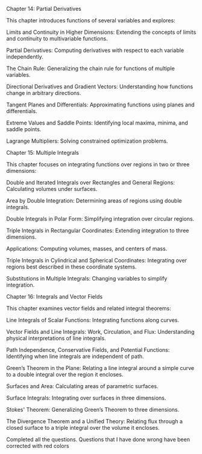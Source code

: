 Chapter 14: Partial Derivatives

This chapter introduces functions of several variables and explores:

Limits and Continuity in Higher Dimensions: Extending the concepts of limits and continuity to multivariable functions.

Partial Derivatives: Computing derivatives with respect to each variable independently.

The Chain Rule: Generalizing the chain rule for functions of multiple variables.

Directional Derivatives and Gradient Vectors: Understanding how functions change in arbitrary directions.

Tangent Planes and Differentials: Approximating functions using planes and differentials.

Extreme Values and Saddle Points: Identifying local maxima, minima, and saddle points.

Lagrange Multipliers: Solving constrained optimization problems.

Chapter 15: Multiple Integrals

This chapter focuses on integrating functions over regions in two or three dimensions:

Double and Iterated Integrals over Rectangles and General Regions: Calculating volumes under surfaces.

Area by Double Integration: Determining areas of regions using double integrals.

Double Integrals in Polar Form: Simplifying integration over circular regions.

Triple Integrals in Rectangular Coordinates: Extending integration to three dimensions.

Applications: Computing volumes, masses, and centers of mass.

Triple Integrals in Cylindrical and Spherical Coordinates: Integrating over regions best described in these coordinate systems.

Substitutions in Multiple Integrals: Changing variables to simplify integration.

Chapter 16: Integrals and Vector Fields

This chapter examines vector fields and related integral theorems:

Line Integrals of Scalar Functions: Integrating functions along curves.

Vector Fields and Line Integrals: Work, Circulation, and Flux: Understanding physical interpretations of line integrals.

Path Independence, Conservative Fields, and Potential Functions: Identifying when line integrals are independent of path.

Green’s Theorem in the Plane: Relating a line integral around a simple curve to a double integral over the region it encloses.

Surfaces and Area: Calculating areas of parametric surfaces.

Surface Integrals: Integrating over surfaces in three dimensions.

Stokes' Theorem: Generalizing Green’s Theorem to three dimensions.

The Divergence Theorem and a Unified Theory: Relating flux through a closed surface to a triple integral over the volume it encloses.


Completed all the questions. Questions that I have done wrong have been corrected with red colors
